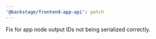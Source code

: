 ```yaml
---
'@backstage/frontend-app-api': patch
---
```


Fix for app node output IDs not being serialized correctly.
